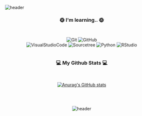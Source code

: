 ![header](https://capsule-render.vercel.app/api?type=slice&color=gradient&height=170&text=WELCOME&fontSize=90&fontAlign=60&rotate=13&animation=twinkling)

<div align="center">

### 🌞 I'm learning.. 🌞

<br/>

![Git](https://img.shields.io/badge/-Git-F05032?style=for-the-badge&logo=git&logoColor=ffffff)
![GitHub](https://img.shields.io/badge/-GitHub-181717?style=for-the-badge&logo=github&logoColor=ffffff)
<br/>
![VisualStudioCode](https://img.shields.io/badge/-VisualStudioCode-007ACC?style=for-the-badge&logo=VisualStudioCode&logoColor=ffffff)
![Sourcetree](https://img.shields.io/badge/-Sourcetree-0052CC?style=for-the-badge&logo=sourcetree&logoColor=ffffff)
![Python](https://img.shields.io/badge/-Python-3776AB?style=for-the-badge&logo=python&logoColor=ffffff)
![RStudio](https://img.shields.io/badge/-RStudio-75AADB?style=for-the-badge&logo=Rstudio&logoColor=ffffff)  
<br/>

### 💻 My Github Stats 💻
<br/>  

[![Anurag's GitHub stats](https://github-readme-stats.vercel.app/api?username=seohyuniiii&hide_title=true&show_icons=true&include_all_commits=true&disable_animations=true&theme=swift)](https://github.com/anuraghazra/github-readme-stats)

<br/>
<br/>

![header](https://capsule-render.vercel.app/api?type=slice&color=gradient&height=130&section=footer&text=seohyuniiii&fontSize=50&fontAlign=17&fontAlignY=75)

